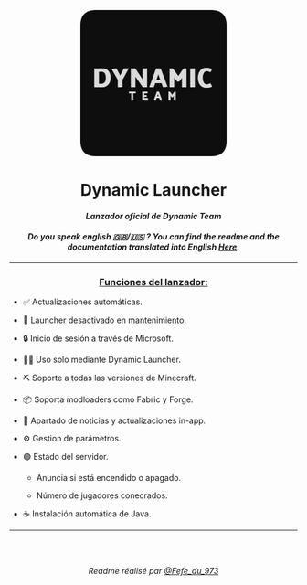 <p align="center"><img src="../src/assets/images/icon2.png" alt="icon-launcher"></p>

<h1 align="center">Dynamic Launcher</h1>

#### [<p align="center">]() *Lanzador oficial de Dynamic Team*

#### *<p align="center">Do you speak english 🇬🇧/🇺🇸 ? You can find the readme and the documentation translated into English [Here](/README_EN-US.md).</p>*

---

### **<ins><p align="center">Funciones del lanzador:</p>**

- ✅ Actualizaciones automáticas.

- 🔴 Launcher desactivado en mantenimiento.

- 🔒 Inicio de sesión a través de Microsoft.

- 🏴‍☠️ Uso solo mediante Dynamic Launcher.

- ⛏️ Soporte a todas las versiones de Minecraft.

- 📦 Soporta modloaders como Fabric y Forge.
 
- 📰 Apartado de noticias y actualizaciones in-app.

- ⚙️ Gestion de parámetros.

- 🟢 Estado del servidor.

    - Anuncia si está encendido o apagado.
    
    - Número de jugadores conecrados.

- ☕ Instalación automática de Java.

---

<br>
<br>

[<p align="center">]() *Readme réalisé par [@Fefe_du_973](https://github.com/Fefedu973)*  </p>
